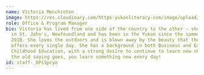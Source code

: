 ```yaml
---
name: Victoria Menchinton
image: https://res.cloudinary.com/https-yukonliteracy-com/image/upload/q_35/v1648540589/vic_square_uwirn1.jpg
role: Office & Program Manager
bio: Victoria has lived from one side of the country to the other – she grew up
  in St. John's, Newfoundland and has been in the Yukon since the summer of
  2018. She loves the outdoors and is blown away by the beauty that the Yukon
  offers every single day. She has a background in both Business and Early
  Childhood Education, with a strong desire to continue to learn new skills. As
  the old saying goes, you learn something new every day!
id: staff-_8PiSpcyo
---
```

